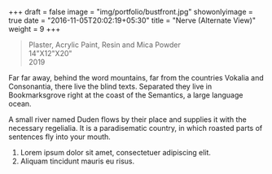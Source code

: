 +++
draft = false
image = "img/portfolio/bustfront.jpg"
showonlyimage = true
date = "2016-11-05T20:02:19+05:30"
title = "Nerve (Alternate View)"
weight = 9
+++

>Plaster, Acrylic Paint, Resin and Mica Powder   
>14"X12"X20"  
>2019 
<!--more-->

Far far away, behind the word mountains, far from the countries Vokalia and Consonantia, there live the blind texts. Separated they live in Bookmarksgrove right at the coast of the Semantics, a large language ocean.

A small river named Duden flows by their place and supplies it with the necessary regelialia. It is a paradisematic country, in which roasted parts of sentences fly into your mouth.

1. Lorem ipsum dolor sit amet, consectetuer adipiscing elit.
2. Aliquam tincidunt mauris eu risus.

